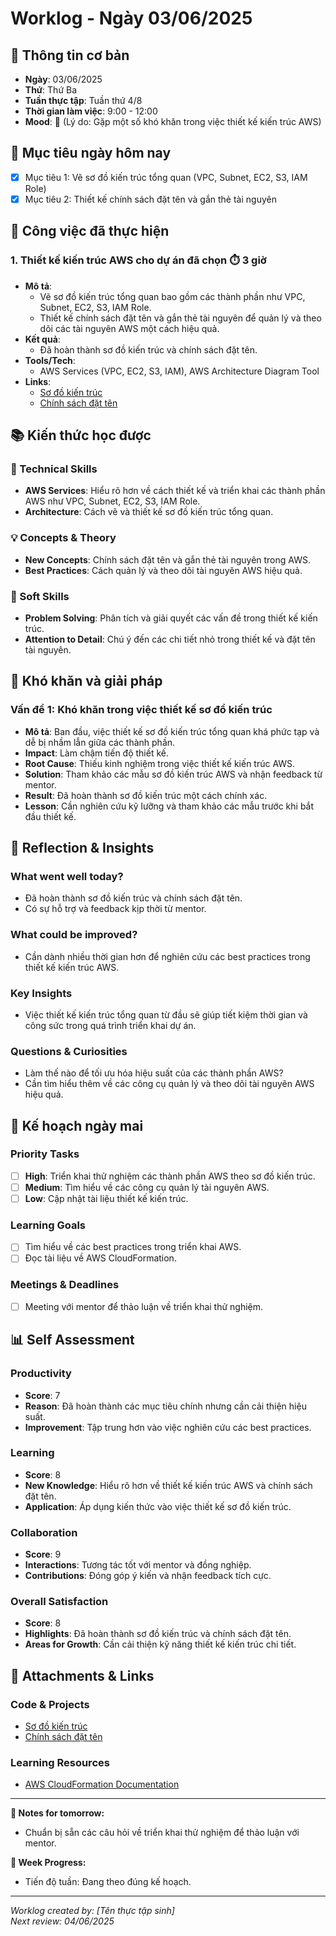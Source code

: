 # Worklog - Ngày 03/06/2025

## 📅 Thông tin cơ bản
- **Ngày**: 03/06/2025
- **Thứ**: Thứ Ba
- **Tuần thực tập**: Tuần thứ 4/8
- **Thời gian làm việc**: 9:00 - 12:00
- **Mood**: 🤔 (Lý do: Gặp một số khó khăn trong việc thiết kế kiến trúc AWS)

## 🎯 Mục tiêu ngày hôm nay
- [x] Mục tiêu 1: Vẽ sơ đồ kiến trúc tổng quan (VPC, Subnet, EC2, S3, IAM Role)
- [x] Mục tiêu 2: Thiết kế chính sách đặt tên và gắn thẻ tài nguyên

## 💼 Công việc đã thực hiện

### 1. Thiết kế kiến trúc AWS cho dự án đã chọn ⏱️ 3 giờ
- **Mô tả**: 
  - Vẽ sơ đồ kiến trúc tổng quan bao gồm các thành phần như VPC, Subnet, EC2, S3, IAM Role.
  - Thiết kế chính sách đặt tên và gắn thẻ tài nguyên để quản lý và theo dõi các tài nguyên AWS một cách hiệu quả.
- **Kết quả**: 
  - Đã hoàn thành sơ đồ kiến trúc và chính sách đặt tên.
- **Tools/Tech**: 
  - AWS Services (VPC, EC2, S3, IAM), AWS Architecture Diagram Tool
- **Links**: 
  - [Sơ đồ kiến trúc](https://example.com/architecture-diagram)
  - [Chính sách đặt tên](https://example.com/naming-policy)

## 📚 Kiến thức học được

### 🔧 Technical Skills
- **AWS Services**: Hiểu rõ hơn về cách thiết kế và triển khai các thành phần AWS như VPC, Subnet, EC2, S3, IAM Role.
- **Architecture**: Cách vẽ và thiết kế sơ đồ kiến trúc tổng quan.

### 💡 Concepts & Theory
- **New Concepts**: Chính sách đặt tên và gắn thẻ tài nguyên trong AWS.
- **Best Practices**: Cách quản lý và theo dõi tài nguyên AWS hiệu quả.

### 🤝 Soft Skills
- **Problem Solving**: Phân tích và giải quyết các vấn đề trong thiết kế kiến trúc.
- **Attention to Detail**: Chú ý đến các chi tiết nhỏ trong thiết kế và đặt tên tài nguyên.

## 🚧 Khó khăn và giải pháp

### Vấn đề 1: Khó khăn trong việc thiết kế sơ đồ kiến trúc
- **Mô tả**: Ban đầu, việc thiết kế sơ đồ kiến trúc tổng quan khá phức tạp và dễ bị nhầm lẫn giữa các thành phần.
- **Impact**: Làm chậm tiến độ thiết kế.
- **Root Cause**: Thiếu kinh nghiệm trong việc thiết kế kiến trúc AWS.
- **Solution**: Tham khảo các mẫu sơ đồ kiến trúc AWS và nhận feedback từ mentor.
- **Result**: Đã hoàn thành sơ đồ kiến trúc một cách chính xác.
- **Lesson**: Cần nghiên cứu kỹ lưỡng và tham khảo các mẫu trước khi bắt đầu thiết kế.

## 🤔 Reflection & Insights

### What went well today?
- Đã hoàn thành sơ đồ kiến trúc và chính sách đặt tên.
- Có sự hỗ trợ và feedback kịp thời từ mentor.

### What could be improved?
- Cần dành nhiều thời gian hơn để nghiên cứu các best practices trong thiết kế kiến trúc AWS.

### Key Insights
- Việc thiết kế kiến trúc tổng quan từ đầu sẽ giúp tiết kiệm thời gian và công sức trong quá trình triển khai dự án.

### Questions & Curiosities
- Làm thế nào để tối ưu hóa hiệu suất của các thành phần AWS?
- Cần tìm hiểu thêm về các công cụ quản lý và theo dõi tài nguyên AWS hiệu quả.

## 📅 Kế hoạch ngày mai

### Priority Tasks
- [ ] **High**: Triển khai thử nghiệm các thành phần AWS theo sơ đồ kiến trúc.
- [ ] **Medium**: Tìm hiểu về các công cụ quản lý tài nguyên AWS.
- [ ] **Low**: Cập nhật tài liệu thiết kế kiến trúc.

### Learning Goals
- [ ] Tìm hiểu về các best practices trong triển khai AWS.
- [ ] Đọc tài liệu về AWS CloudFormation.

### Meetings & Deadlines
- [ ] Meeting với mentor để thảo luận về triển khai thử nghiệm.

## 📊 Self Assessment

### Productivity
- **Score**: 7
- **Reason**: Đã hoàn thành các mục tiêu chính nhưng cần cải thiện hiệu suất.
- **Improvement**: Tập trung hơn vào việc nghiên cứu các best practices.

### Learning
- **Score**: 8
- **New Knowledge**: Hiểu rõ hơn về thiết kế kiến trúc AWS và chính sách đặt tên.
- **Application**: Áp dụng kiến thức vào việc thiết kế sơ đồ kiến trúc.

### Collaboration
- **Score**: 9
- **Interactions**: Tương tác tốt với mentor và đồng nghiệp.
- **Contributions**: Đóng góp ý kiến và nhận feedback tích cực.

### Overall Satisfaction
- **Score**: 8
- **Highlights**: Đã hoàn thành sơ đồ kiến trúc và chính sách đặt tên.
- **Areas for Growth**: Cần cải thiện kỹ năng thiết kế kiến trúc chi tiết.

## 📎 Attachments & Links

### Code & Projects
- [Sơ đồ kiến trúc](https://example.com/architecture-diagram)
- [Chính sách đặt tên](https://example.com/naming-policy)

### Learning Resources
- [AWS CloudFormation Documentation](https://aws.amazon.com/cloudformation/)

---

**📝 Notes for tomorrow:**
- Chuẩn bị sẵn các câu hỏi về triển khai thử nghiệm để thảo luận với mentor.

**🎯 Week Progress:**
- Tiến độ tuần: Đang theo đúng kế hoạch.

---
*Worklog created by: [Tên thực tập sinh]*  
*Next review: 04/06/2025*
